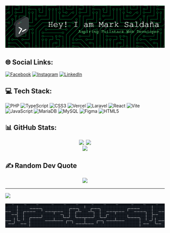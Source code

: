 <p align="center">
  <img alt="Header" src="./Header.png" />
</p>

## 🌐 Social Links:
[![Facebook](https://img.shields.io/badge/Facebook-%231877F2.svg?logo=Facebook&logoColor=white)](https://facebook.com/https://www.facebook.com/mark.jfrsn) [![Instagram](https://img.shields.io/badge/Instagram-%23E4405F.svg?logo=Instagram&logoColor=white)](https://instagram.com/https://www.instagram.com/marc.kiiee/) [![LinkedIn](https://img.shields.io/badge/LinkedIn-%230077B5.svg?logo=linkedin&logoColor=white)](https://linkedin.com/in/www.linkedin.com/in/mark-jefferson-saldaña) 

## 💻 Tech Stack:
![PHP](https://img.shields.io/badge/php-%23777BB4.svg?style=for-the-badge&logo=php&logoColor=white) ![TypeScript](https://img.shields.io/badge/typescript-%23007ACC.svg?style=for-the-badge&logo=typescript&logoColor=white) ![CSS3](https://img.shields.io/badge/css3-%231572B6.svg?style=for-the-badge&logo=css3&logoColor=white) ![Vercel](https://img.shields.io/badge/vercel-%23000000.svg?style=for-the-badge&logo=vercel&logoColor=white) ![Laravel](https://img.shields.io/badge/laravel-%23FF2D20.svg?style=for-the-badge&logo=laravel&logoColor=white) ![React](https://img.shields.io/badge/react-%2320232a.svg?style=for-the-badge&logo=react&logoColor=%2361DAFB) ![Vite](https://img.shields.io/badge/vite-%23646CFF.svg?style=for-the-badge&logo=vite&logoColor=white) ![JavaScript](https://img.shields.io/badge/javascript-%23323330.svg?style=for-the-badge&logo=javascript&logoColor=%23F7DF1E) ![MariaDB](https://img.shields.io/badge/MariaDB-003545?style=for-the-badge&logo=mariadb&logoColor=white) ![MySQL](https://img.shields.io/badge/mysql-4479A1.svg?style=for-the-badge&logo=mysql&logoColor=white) ![Figma](https://img.shields.io/badge/figma-%23F24E1E.svg?style=for-the-badge&logo=figma&logoColor=white) ![HTML5](https://img.shields.io/badge/html5-%23E34F26.svg?style=for-the-badge&logo=html5&logoColor=white)

## 📊 GitHub Stats:
<div align="center">
  <img src="https://github-readme-stats.vercel.app/api?username=mrckie&theme=tokyonight&hide_border=true&include_all_commits=true&count_private=true" style="margin-right: 2px;" />
  <img src="https://nirzak-streak-stats.vercel.app/?user=mrckie&theme=tokyonight&hide_border=true" />
</div>
<div align="center">
  <img src="https://github-readme-stats.vercel.app/api/top-langs/?username=mrckie&theme=tokyonight&hide_border=true&include_all_commits=true&count_private=true&layout=compact" width="35%" />
</div>


## ✍️ Random Dev Quote
<p align="center">
  <img src="https://quotes-github-readme.vercel.app/api?type=horizontal&theme=dark" />
</p>

---

[![](https://visitcount.itsvg.in/api?id=mrckie&icon=1&color=6)](https://visitcount.itsvg.in)

<p align="center">
  <img alt="pacman contribution graph" src="https://raw.githubusercontent.com/mrckie/mrckie/main/pacman-contributions.svg" />
</p>
